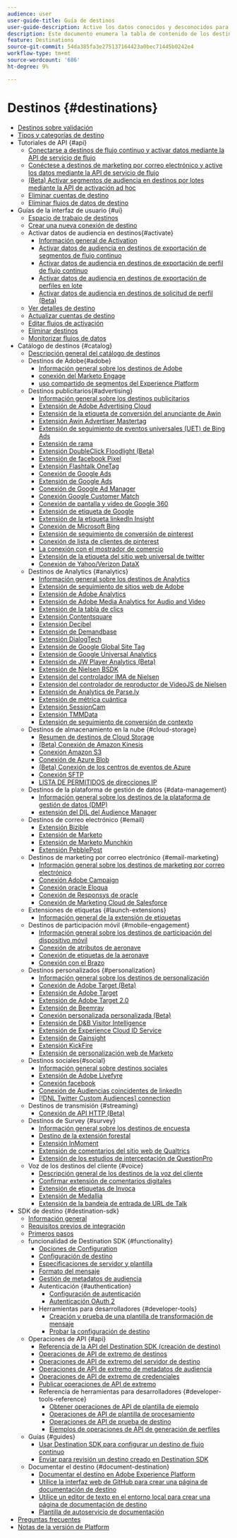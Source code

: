 ```yaml
---
audience: user
user-guide-title: Guía de destinos
user-guide-description: Active los datos conocidos y desconocidos para campañas de marketing entre canales, campañas por correo electrónico, publicidad segmentada y muchos otros casos de uso.
description: Este documento enumera la tabla de contenido de los destinos de Adobe Experience Platform
feature: Destinations
source-git-commit: 54da385fa3e275137164423a0bec71445b0242e4
workflow-type: tm+mt
source-wordcount: '686'
ht-degree: 9%

---
```



# Destinos {#destinations}

* [Destinos sobre validación](./home.md)
* [Tipos y categorías de destino](./destination-types.md)
* Tutoriales de API {#api}
   * [Conectarse a destinos de flujo continuo y activar datos mediante la API de servicio de flujo](./api/streaming-destinations.md)
   * [Conéctese a destinos de marketing por correo electrónico y active los datos mediante la API de servicio de flujo](./api/email-marketing.md)
   * [(Beta) Activar segmentos de audiencia en destinos por lotes mediante la API de activación ad hoc](./api/ad-hoc-activation-api.md)
   * [Eliminar cuentas de destino](./api/delete-destination-account.md)
   * [Eliminar flujos de datos de destino](./api/delete-destination-dataflow.md)
* Guías de la interfaz de usuario {#ui}
   * [Espacio de trabajo de destinos](./ui/destinations-workspace.md)
   * [Crear una nueva conexión de destino](./ui/connect-destination.md)
   * Activar datos de audiencia en destinos{#activate}
      * [Información general de Activation](./ui/activation-overview.md)
      * [Activar datos de audiencia en destinos de exportación de segmentos de flujo continuo](./ui/activate-segment-streaming-destinations.md)
      * [Activar datos de audiencia en destinos de exportación de perfil de flujo continuo](./ui/activate-streaming-profile-destinations.md)
      * [Activar datos de audiencia en destinos de exportación de perfiles en lote](./ui/activate-batch-profile-destinations.md)
      * [Activar datos de audiencia en destinos de solicitud de perfil (Beta)](./ui/activate-profile-request-destinations.md)
   * [Ver detalles de destino](./ui/destination-details-page.md)
   * [Actualizar cuentas de destino](./ui/update-accounts.md)
   * [Editar flujos de activación](./ui/edit-activation.md)
   * [Eliminar destinos](./ui/delete-destinations.md)
   * [Monitorizar flujos de datos](./ui/monitor-dataflows.md)
* Catálogo de destinos {#catalog}
   * [Descripción general del catálogo de destinos](./catalog/overview.md)
   * Destinos de Adobe{#adobe}
      * [Información general sobre los destinos de Adobe](./catalog/adobe/overview.md)
      * [conexión del Marketo Engage](./catalog/adobe/marketo-engage.md)
      * [uso compartido de segmentos del Experience Platform](https://experienceleague.adobe.com/docs/audience-manager/user-guide/implementation-integration-guides/integration-experience-platform/aam-aep-audience-sharing.html)
   * Destinos publicitarios{#advertising}
      * [Información general sobre los destinos publicitarios](./catalog/advertising/overview.md)
      * [Extensión de Adobe Advertising Cloud](./catalog/advertising/adobe-advertising-cloud.md)
      * [Extensión de la etiqueta de conversión del anunciante de Awin](./catalog/advertising/awin-conversiontag.md)
      * [Extensión Awin Advertiser Mastertag](./catalog/advertising/awin-mastertag.md)
      * [Extensión de seguimiento de eventos universales (UET) de Bing Ads](./catalog/advertising/bing-ads.md)
      * [Extensión de rama](./catalog/advertising/branch.md)
      * [Extensión DoubleClick Floodlight (Beta)](./catalog/advertising/doubleclick-floodlight.md)
      * [Extensión de facebook Pixel](./catalog/advertising/facebook-pixel.md)
      * [Extensión Flashtalk OneTag](./catalog/advertising/flashtalking.md)
      * [Conexión de Google Ads](./catalog/advertising/google-ads-destination.md)
      * [Extensión de Google Ads](./catalog/advertising/google-ads-extension.md)
      * [Conexión de Google Ad Manager](./catalog/advertising/google-ad-manager.md)
      * [Conexión Google Customer Match](./catalog/advertising/google-customer-match.md)
      * [Conexión de pantalla y vídeo de Google 360](./catalog/advertising/google-dv360.md)
      * [Extensión de etiqueta de Google](./catalog/advertising/gtag-advertising.md)
      * [Extensión de la etiqueta linkedIn Insight](./catalog/advertising/linkedin.md)
      * [Conexión de Microsoft Bing](./catalog/advertising/bing.md)
      * [Extensión de seguimiento de conversión de pinterest](./catalog/advertising/pinterest-extension.md)
      * [Conexión de lista de clientes de pinterest](./catalog/advertising/pinterest.md)
      * [La conexión con el mostrador de comercio](./catalog/advertising/tradedesk.md)
      * [Extensión de la etiqueta del sitio web universal de twitter](./catalog/advertising/twitter-uwt.md)
      * [Conexión de Yahoo/Verizon DataX](./catalog/advertising/datax.md)
   * Destinos de Analytics {#analytics}
      * [Información general sobre los destinos de Analytics](./catalog/analytics/overview.md)
      * [Extensión de seguimiento de sitios web de Adobe](./catalog/analytics/adform.md)
      * [Extensión de Adobe Analytics](./catalog/analytics/adobe-analytics.md)
      * [Extensión de Adobe Media Analytics for Audio and Video](./catalog/analytics/adobe-video-analytics.md)
      * [Extensión de la tabla de clics](./catalog/analytics/clicktale.md)
      * [Extensión Contentsquare](./catalog/analytics/contentsquare.md)
      * [Extensión Decibel](./catalog/analytics/decibel.md)
      * [Extensión de Demandbase](./catalog/analytics/demandbase.md)
      * [Extensión DialogTech](./catalog/analytics/dialogtech.md)
      * [Extensión de Google Global Site Tag](./catalog/analytics/gtag-analytics.md)
      * [Extensión de Google Universal Analytics](./catalog/analytics/google-universal-analytics.md)
      * [Extensión de JW Player Analytics (Beta)](./catalog/analytics/jw-player-analytics.md)
      * [Extensión de Nielsen BSDK](./catalog/analytics/nielsen-bsdk.md)
      * [Extensión del controlador IMA de Nielsen](./catalog/analytics/nielsen-ima.md)
      * [Extensión del controlador de reproductor de VideoJS de Nielsen](./catalog/analytics/nielsen-videojs.md)
      * [Extensión de Analytics de Parse.ly](./catalog/analytics/parsely.md)
      * [Extensión de métrica cuántica](./catalog/analytics/quantum-metric.md)
      * [Extensión SessionCam](./catalog/analytics/sessioncam.md)
      * [Extensión TMMData](./catalog/analytics/tmmdata.md)
      * [Extensión de seguimiento de conversión de contexto](./catalog/analytics/yext.md)
   * Destinos de almacenamiento en la nube {#cloud-storage}
      * [Resumen de destinos de Cloud Storage](./catalog/cloud-storage/overview.md)
      * [(Beta) Conexión de Amazon Kinesis](./catalog/cloud-storage/amazon-kinesis.md)
      * [Conexión Amazon S3](./catalog/cloud-storage/amazon-s3.md)
      * [Conexión de Azure Blob](./catalog/cloud-storage/azure-blob.md)
      * [(Beta) Conexión de los centros de eventos de Azure](./catalog/cloud-storage/azure-event-hubs.md)
      * [Conexión SFTP](./catalog/cloud-storage/sftp.md)
      * [LISTA DE PERMITIDOS de direcciones IP](./catalog/cloud-storage/ip-address-allow-list.md)
   * Destinos de la plataforma de gestión de datos {#data-management}
      * [Información general sobre los destinos de la plataforma de gestión de datos (DMP)](./catalog/data-management/overview.md)
      * [extensión del DIL del Audience Manager](./catalog/data-management/aam-dil-extension.md)
   * Destinos de correo electrónico {#email}
      * [Extensión Bizible](./catalog/email/bizible.md)
      * [Extensión de Marketo](./catalog/email/marketo.md)
      * [Extensión de Marketo Munchkin](./catalog/email/marketo-munchkin.md)
      * [Extensión PebblePost](./catalog/email/pebblepost.md)
   * Destinos de marketing por correo electrónico {#email-marketing}
      * [Información general sobre los destinos de marketing por correo electrónico](./catalog/email-marketing/overview.md)
      * [Conexión Adobe Campaign](./catalog/email-marketing/adobe-campaign.md)
      * [Conexión oracle Eloqua](./catalog/email-marketing/oracle-eloqua.md)
      * [Conexión de Responsys de oracle](./catalog/email-marketing/oracle-responsys.md)
      * [Conexión de Marketing Cloud de Salesforce](./catalog/email-marketing/salesforce-marketing-cloud.md)
   * Extensiones de etiquetas {#launch-extensions}
      * [Información general de la extensión de etiquetas](./catalog/launch-extensions/overview.md)
   * Destinos de participación móvil {#mobile-engagement}
      * [Información general sobre los destinos de participación del dispositivo móvil](./catalog/mobile-engagement/overview.md)
      * [Conexión de atributos de aeronave](./catalog/mobile-engagement/airship-attributes.md)
      * [Conexión de etiquetas de la aeronave](./catalog/mobile-engagement/airship-tags.md)
      * [Conexión con el Brazo](./catalog/mobile-engagement/braze.md)
   * Destinos personalizados {#personalization}
      * [Información general sobre los destinos de personalización](./catalog/personalization/overview.md)
      * [Conexión de Adobe Target (Beta)](./catalog/personalization/adobe-target-connection.md)
      * [Extensión de Adobe Target](./catalog/personalization/adobe-target.md)
      * [Extensión de Adobe Target 2.0](./catalog/personalization/adobe-target-v2.md)
      * [Extensión de Beemray](./catalog/personalization/beemray.md)
      * [Conexión personalizada personalizada (Beta)](./catalog/personalization/custom-personalization.md)
      * [Extensión de D&amp;B Visitor Intelligence](./catalog/personalization/dnb.md)
      * [Extensión de Experience Cloud ID Service](./catalog/personalization/adobe-ecid.md)
      * [Extensión de Gainsight](./catalog/personalization/gainsight.md)
      * [Extensión KickFire](./catalog/personalization/kickfire.md)
      * [Extensión de personalización web de Marketo](./catalog/personalization/marketo-web-personalization.md)
   * Destinos sociales{#social}
      * [Información general sobre destinos sociales](./catalog/social/overview.md)
      * [Extensión de Adobe Livefyre](./catalog/social/adobe-livefyre.md)
      * [Conexión facebook](./catalog/social/facebook.md)
      * [Conexión de Audiencias coincidentes de linkedIn](./catalog/social/linkedin.md)
      * [[!DNL Twitter Custom Audiences] connection](./catalog/social/twitter.md)
   * Destinos de transmisión {#streaming}
      * [ Conexión de API HTTP (Beta)](./catalog/streaming/http-destination.md)
   * Destinos de Survey {#survey}
      * [Información general sobre los destinos de encuesta](./catalog/survey/overview.md)
      * [Destino de la extensión forestal](./catalog/survey/foresee.md)
      * [Extensión InMoment](./catalog/survey/inmoment.md)
      * [Extensión de comentarios del sitio web de Qualtrics](./catalog/survey/qualtrics.md)
      * [Extensión de los estudios de interceptación de QuestionPro](./catalog/survey/web-intercept-surveys.md)
   * Voz de los destinos del cliente {#voice}
      * [Descripción general de los destinos de la voz del cliente](./catalog/voice/overview.md)
      * [Confirmar extensión de comentarios digitales](./catalog/voice/confirmit-digital-feedback.md)
      * [Extensión de etiquetas de Invoca](./catalog/voice/invoca.md)
      * [Extensión de Medallia](./catalog/voice/medallia.md)
      * [Extensión de la bandeja de entrada de URL de Talk](./catalog/voice/talkurl.md)
* SDK de destino {#destination-sdk}
   * [Información general](./destination-sdk/overview.md)
   * [Requisitos previos de integración](./destination-sdk/integration-prerequisites.md)
   * [Primeros pasos](./destination-sdk/getting-started.md)
   * funcionalidad de Destination SDK {#functionality}
      * [Opciones de Configuration](./destination-sdk/configuration-options.md)
      * [Configuración de destino](./destination-sdk/destination-configuration.md)
      * [Especificaciones de servidor y plantilla](./destination-sdk/server-and-template-configuration.md)
      * [Formato del mensaje](./destination-sdk/message-format.md)
      * [Gestión de metadatos de audiencia](./destination-sdk/audience-metadata-management.md)
      * Autenticación {#authentication}
         * [Configuración de autenticación](./destination-sdk/authentication-configuration.md)
         * [Autenticación OAuth 2](./destination-sdk/oauth2-authentication.md)
      * Herramientas para desarrolladores {#developer-tools}
         * [Creación y prueba de una plantilla de transformación de mensaje](./destination-sdk/create-template.md)
         * [Probar la configuración de destino](./destination-sdk/test-destination.md)
   * Operaciones de API {#api}
      * [Referencia de la API del Destination SDK (creación de destino)](https://www.adobe.io/experience-platform-apis/references/destination-authoring/)
      * [Operaciones de API de extremo de destinos](./destination-sdk/destination-configuration-api.md)
      * [Operaciones de API de extremo del servidor de destino](./destination-sdk/destination-server-api.md)
      * [Operaciones de API de extremo de metadatos de audiencia](./destination-sdk/audience-metadata-api.md)
      * [Operaciones de API de extremo de credenciales](./destination-sdk/credentials-configuration-api.md)
      * [Publicar operaciones de API de extremo](./destination-sdk/destination-publish-api.md)
      * Referencia de herramientas para desarrolladores {#developer-tools-reference}
         * [Obtener operaciones de API de plantilla de ejemplo](./destination-sdk/sample-template-api.md)
         * [Operaciones de API de plantilla de procesamiento](./destination-sdk/render-template-api.md)
         * [Operaciones de API de prueba de destino](./destination-sdk/destination-testing-api.md)
         * [Ejemplos de operaciones de API de generación de perfiles](./destination-sdk/sample-profile-generation-api.md)
   * Guías {#guides}
      * [Usar Destination SDK para configurar un destino de flujo continuo](./destination-sdk/configure-destination-instructions.md)
      * [Enviar para revisión un destino creado en Destination SDK](./destination-sdk/submit-destination.md)
   * Documentar el destino {#document-destination}
      * [Documentar el destino en Adobe Experience Platform](./destination-sdk/docs-framework/documentation-instructions.md)
      * [Utilice la interfaz web de GitHub para crear una página de documentación de destino](./destination-sdk/docs-framework/use-github-interface-to-create-documentation.md)
      * [Utilice un editor de texto en el entorno local para crear una página de documentación de destino](./destination-sdk/docs-framework/work-in-local-environment.md)
      * [Plantilla de autoservicio de documentación](./destination-sdk/docs-framework/self-service-template.md)
* [Preguntas frecuentes](./destinations-faq.md)
* [Notas de la versión de Platform](https://www.adobe.com/go/platform-release-notes-en)
